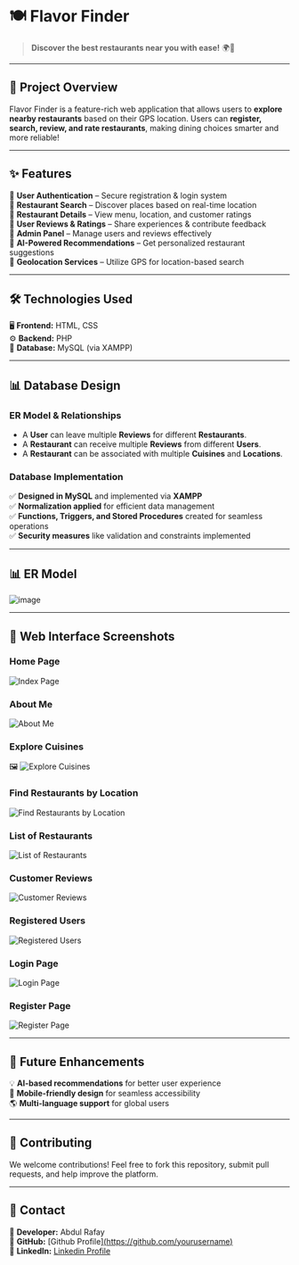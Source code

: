 # 🍽️ Flavor Finder

> **Discover the best restaurants near you with ease!** 🌍📍

---

## 🚀 Project Overview

Flavor Finder is a feature-rich web application that allows users to **explore nearby restaurants** based on their GPS location. Users can **register, search, review, and rate restaurants**, making dining choices smarter and more reliable!

---

## ✨ Features

🔹 **User Authentication** – Secure registration & login system  
🔹 **Restaurant Search** – Discover places based on real-time location  
🔹 **Restaurant Details** – View menu, location, and customer ratings  
🔹 **User Reviews & Ratings** – Share experiences & contribute feedback  
🔹 **Admin Panel** – Manage users and reviews effectively  
🔹 **AI-Powered Recommendations** – Get personalized restaurant suggestions  
🔹 **Geolocation Services** – Utilize GPS for location-based search  

---

## 🛠️ Technologies Used

🖥️ **Frontend:** HTML, CSS  
⚙️ **Backend:** PHP  
💾 **Database:** MySQL (via XAMPP)  

---

## 📊 Database Design

### **ER Model & Relationships**

- A **User** can leave multiple **Reviews** for different **Restaurants**.
- A **Restaurant** can receive multiple **Reviews** from different **Users**.
- A **Restaurant** can be associated with multiple **Cuisines** and **Locations**.

### **Database Implementation**

✅ **Designed in MySQL** and implemented via **XAMPP**  
✅ **Normalization applied** for efficient data management  
✅ **Functions, Triggers, and Stored Procedures** created for seamless operations  
✅ **Security measures** like validation and constraints implemented  

---

## 📊 ER Model

![image](https://github.com/user-attachments/assets/a50bb065-896e-4d47-8766-04f7cb65d626)


---

## 📸 Web Interface Screenshots

### Home Page
![Index Page](https://github.com/user-attachments/assets/31ad28c7-766b-40f4-9006-0aed1cc0e3fd)

### About Me
![About Me](https://github.com/user-attachments/assets/44a2e96d-b7f5-4cce-82c0-0a928a60b512)

### Explore Cuisines
🖼️ ![Explore Cuisines](https://github.com/user-attachments/assets/2a192709-4187-401e-9ba8-55d9fd1c43c1)

### Find Restaurants by Location
![Find Restaurants by Location](https://github.com/user-attachments/assets/0d6107bf-58bc-4aab-80e4-950ef6a980ae)

### List of Restaurants
![List of Restaurants](https://github.com/user-attachments/assets/55baca00-2c10-45a9-a75e-b8aacf1a340f)

### Customer Reviews
![Customer Reviews](https://github.com/user-attachments/assets/8eb9c0c6-49fb-43e8-b13c-01c974cf2b67)

### Registered Users
![Registered Users](https://github.com/user-attachments/assets/583929d1-5a74-410f-9531-517565016792)

### Login Page
![Login Page](https://github.com/user-attachments/assets/5af6135d-4718-4a3f-b51d-2eeb5ddf35b9)

### Register Page
![Register Page](https://github.com/user-attachments/assets/a0a41df5-0c07-45f0-9d9a-61ea199da6d1)


---

## 🌟 Future Enhancements

💡 **AI-based recommendations** for better user experience  
📱 **Mobile-friendly design** for seamless accessibility  
🌎 **Multi-language support** for global users  

---

## 🤝 Contributing

We welcome contributions! Feel free to fork this repository, submit pull requests, and help improve the platform.  

---

## 📩 Contact

📧 **Developer:** Abdul Rafay  
🔗 **GitHub:** [Github Profile][(https://github.com/yourusername)](https://github.com/abdul-rafay19)  
🔗 **LinkedIn:** [Linkedin Profile](www.linkedin.com/in/abdul-rafay19)  
